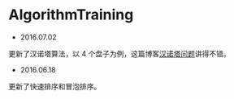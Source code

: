 # AlgorithmTraining

- 2016.07.02

更新了汉诺塔算法，以 4 个盘子为例，这篇博客[汉诺塔问题](http://www.cnblogs.com/antineutrino/p/3334540.html)讲得不错。

- 2016.06.18

更新了快速排序和冒泡排序。